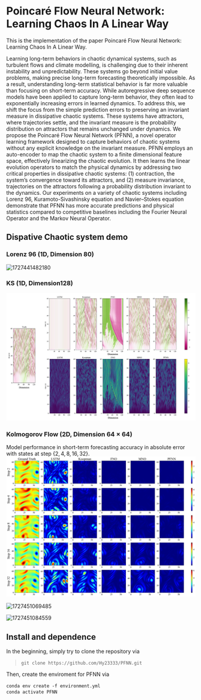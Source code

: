 # Poincaré Flow Neural Network: Learning Chaos In A Linear Way

This is the implementation of the paper Poincaré Flow Neural Network: Learning Chaos In A Linear Way.

Learning long-term behaviors in chaotic dynamical systems, such as turbulent flows and climate modelling, is challenging due to their inherent instability and unpredictability. These systems go beyond initial value problems, making precise long-term forecasting theoretically impossible. As a result, understanding long-term statistical behavior is far more valuable than focusing on short-term accuracy. While autoregressive deep sequence models have been applied to capture long-term behavior, they often lead to exponentially increasing errors in learned dynamics. To address this, we shift the focus from the simple prediction errors to preserving an invariant measure in dissipative chaotic systems. These systems have attractors, where trajectories settle, and the invariant measure is the probability distribution on attractors that remains unchanged under dynamics. We propose the Poincaré Flow Neural Network (PFNN), a novel operator learning framework designed to capture behaviors of chaotic systems without any explicit knowledge on the invariant measure.
PFNN employs  an auto-encoder to map the chaotic system to a finite dimensional feature space, effectively linearizing the chaotic evolution.
It then learns the linear evolution operators to match the physical dynamics by addressing two critical properties in dissipative chaotic systems: (1) contraction, the system’s convergence toward its attractors, and (2) measure invariance, trajectories on the attractors following a probability distribution invariant to the dynamics.
Our experiments on a variety of chaotic systems including Lorenz 96, Kuramoto-Sivashinsky equation and Navier–Stokes equation demonstrate that PFNN has more accurate predictions and physical statistics compared to competitive baselines including the Fourier Neural Operator and the Markov Neural Operator.

## Dispative Chaotic system demo

### Lorenz 96 (1D, Dimension 80)

![1727441482180](image/README/1727441482180.png)

### KS (1D, Dimension128)

![1727441582689](image/README/1727441582689.png)

### Kolmogorov Flow (2D, Dimension 64 $\times$ 64)

Model performance in short-term forecasting accuracy in absolute error with states at step $\{2, 4, 8, 16, 32\}$.
![1727440961162](image/README/1727440961162.png)

![1727451069485](image/README/1727451069485.png)

![1727451084559](image/README/1727451084559.png)


## Install and dependence

In the beginning, simply try to clone the repository via

> ```
> git clone https://github.com/Hy23333/PFNN.git
> ```

Then, create the enviroment for PFNN via

```
conda env create -f environment.yml
conda activate PFNN
```
